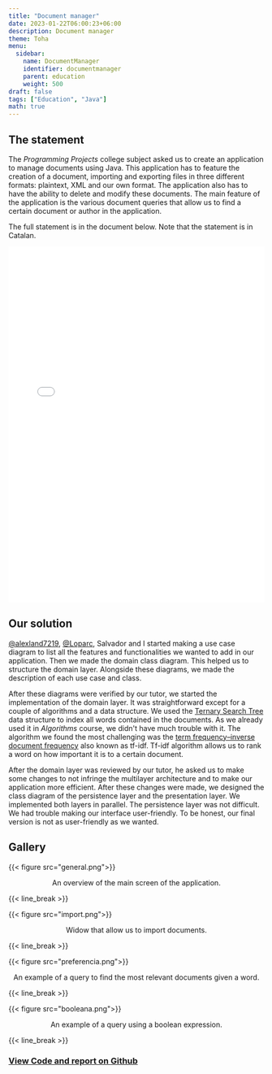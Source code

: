 ```yaml
---
title: "Document manager"
date: 2023-01-22T06:00:23+06:00
description: Document manager
theme: Toha
menu:
  sidebar:
    name: DocumentManager
    identifier: documentmanager
    parent: education
    weight: 500
draft: false
tags: ["Education", "Java"]
math: true
---
```


## The statement
The _Programming Projects_ college subject asked us to create an application to manage documents using Java. This application has to feature the creation of a document, importing and exporting files in three different formats: plaintext, XML and our own format. The application also has to have the ability to delete and modify these documents. The main feature of the application is the various document queries that allow us to find a certain document or author in the application.

The full statement is in the document below. Note that the statement is in Catalan.

<embed src="enunciatProp.pdf" width="100%" height="700" type="application/pdf">

## Our solution
[@alexland7219](https://github.com/alexland7219), [@Loparc](https://github.com/Loparc), Salvador and I started making a use case diagram to list all the features and functionalities we wanted to add in our application. Then we made the domain class diagram. This helped us to structure the domain layer. Alongside these diagrams, we made the description of each use case and class.

After these diagrams were verified by our tutor, we started the implementation of the domain layer. It was straightforward except for a couple of algorithms and a data structure. We used the [Ternary Search Tree](https://en.wikipedia.org/wiki/Ternary_search_tree) data structure to index all words contained in the documents. As we already used it in _Algorithms_ course, we didn't have much trouble with it. The algorithm we found the most challenging was the [term frequency–inverse document frequency](https://en.wikipedia.org/wiki/Tf%E2%80%93idf) also known as tf-idf. Tf-idf algorithm allows us to rank a word on how important it is to a certain document.

After the domain layer was reviewed by our tutor, he asked us to make some changes to not infringe the multilayer architecture and to make our application more efficient. After these changes were made, we designed the class diagram of the persistence layer and the presentation layer. We implemented both layers in parallel. The persistence layer was not difficult. We had trouble making our interface user-friendly. To be honest, our final version is not as user-friendly as we wanted.

## Gallery

{{< figure src="general.png">}}
<p style="text-align: center;">An overview of the main screen of the application.</p>

{{< line_break >}}

{{< figure src="import.png">}}
<p style="text-align: center;">Widow that allow us to import documents.</p>

{{< line_break >}}

{{< figure src="preferencia.png">}}
<p style="text-align: center;">An example of a query to find the most relevant documents given a word.</p>

{{< line_break >}}

{{< figure src="booleana.png">}}
<p style="text-align: center;">An example of a query using a boolean expression.</p>

{{< line_break >}}

### [View Code and report on <i class="fab fa-github"></i>Github](https://github.com/BernatBC/PROP) 
